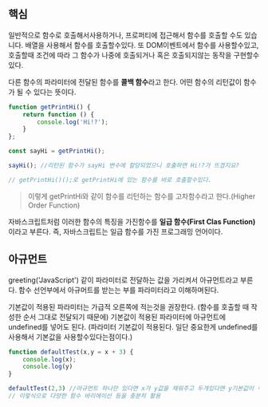 ## 핵심
일반적으로 함수로 호출해서사용하거나, 프로퍼티에 접근해서 함수를 호출할 수도 있습니다.
배열을 사용해서 함수를 호출할수있다. 또 DOM이벤트에서 함수를 사용할수있고, 호출할때 조건에 따라 그 함수가 나중에 호출되거나 혹은 호출되지않는 동작을 구현할수있다.

다른 함수의 파라미터에 전달된 함수를 **콜백 함수**라고 한다.
어떤 함수의 리턴값이 함수가 될 수 있다는 뜻이다.
```js
function getPrintHi() {
	return function () {
		console.log('Hi!?');
	}
};

const sayHi = getPrintHi();

sayHi(); //리턴된 함수가 sayHi 변수에 할당되었으니 호출하면 Hi!?가 뜨겠지요?

// getPrintHi()();로 getPrintHi에 있는 함수를 바로 호출할수있다.
```
> 이렇게 getPrintHi와 같이 함수를 리턴하는 함수를 고차함수라고 한다.(Higher Order Function)

자바스크립트처럼 이러한 함수의 특징을 가진함수를 **일급 함수(First Clas Function)** 이라고 부른다. 즉, 자바스크립트는 일급 함수를 가진 프로그래밍 언어이다.

## 아규먼트
greeting('JavaScript') 같이 파라미터로 전달하는 값을 가리켜서 아규먼트라고 부른다.
함수 선언부에서 아규머트를 받는는 부를 파라미터라고 이해하며된다.

기본값이 적용된 파라미터는 가급적 오른쪽에 적는것을 권장한다. (함수를 호출할 때 작성한 순서 그대로 전달되기 때문에)
기본값이 적용된 파라미터에 아규먼트에 undefined를 넣어도 된다. (파라미터 기본값이 적용된다. 일단 중요한게 undefined를 사용해서 기본값을 사용할수있다는점이다.)

```js
function defaultTest(x,y = x + 3) {
	console.log(x);
	console.log(y)
}

defaultTest(2,3) //아규먼트 하나만 있다면 x가 y값을 채워주고 두개있다면 y기본값이 적용안되기에 x,y값이 나온다.
// 이렇식으로 다양한 함수 바리에이선 등을 충분히 활용
```
